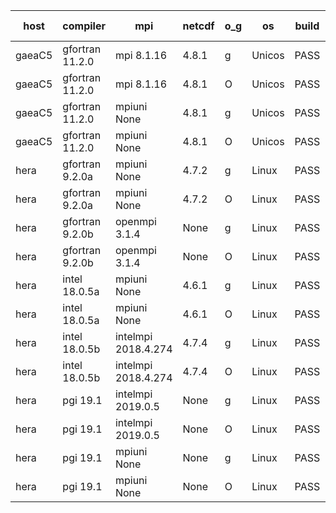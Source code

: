 

| host     | compiler                              | mpi                      | netcdf        | o_g        | os       | build       | u_pass          | u_fail          | s_pass            | s_fail            | e_pass             | e_fail             | nuopc_pass       | nuopc_fail       | artifacts link          |
|----------|---------------------------------------|--------------------------|---------------|------------|----------|-------------|-----------------|-----------------|-------------------|-------------------|--------------------|--------------------|------------------|------------------|-------------------------|
| gaeaC5 | gfortran 11.2.0 | mpi 8.1.16  | 4.8.1  | g | Unicos | PASS | None | None | None | None | None | None | None | None | <a href="https://github.com/esmf-org/esmf-test-artifacts/tree/fe7b06765ee817f4482ce200810cdc4644357ec3/feature_reuse-RH/gfortran/11.2.0/g/mpi/8.1.16" target="_blank">fe7b067</a> | 
| gaeaC5 | gfortran 11.2.0 | mpi 8.1.16  | 4.8.1  | O | Unicos | PASS | None | None | None | None | None | None | None | None | <a href="https://github.com/esmf-org/esmf-test-artifacts/tree/d0db3cda78e8880dbc0974e424ba085bf229a156/feature_reuse-RH/gfortran/11.2.0/O/mpi/8.1.16" target="_blank">d0db3cd</a> | 
| gaeaC5 | gfortran 11.2.0 | mpiuni None  | 4.8.1  | g | Unicos | PASS | None | None | None | None | None | None | None | None | <a href="https://github.com/esmf-org/esmf-test-artifacts/tree/cdb44f56b53e09ef1fa2cb4eaa7f52ee5d3e60b6/feature_reuse-RH/gfortran/11.2.0/g/mpiuni/None" target="_blank">cdb44f5</a> | 
| gaeaC5 | gfortran 11.2.0 | mpiuni None  | 4.8.1  | O | Unicos | PASS | None | None | None | None | None | None | None | None | <a href="https://github.com/esmf-org/esmf-test-artifacts/tree/4aa1e2bf7bc1c9100aae32a2128bf077ee471488/feature_reuse-RH/gfortran/11.2.0/O/mpiuni/None" target="_blank">4aa1e2b</a> | 
| hera | gfortran 9.2.0a | mpiuni None  | 4.7.2  | g | Linux | PASS | 12338 | 0 | 8 | 0 | 43 | 0 | None | None | <a href="https://github.com/esmf-org/esmf-test-artifacts/tree/8edb4b9fa3cd33806439418d78f4dbd8b5a28284/feature_reuse-RH/gfortran/9.2.0a/g/mpiuni/None" target="_blank">8edb4b9</a> | 
| hera | gfortran 9.2.0a | mpiuni None  | 4.7.2  | O | Linux | PASS | 12338 | 0 | 8 | 0 | 43 | 0 | None | None | <a href="https://github.com/esmf-org/esmf-test-artifacts/tree/57de6d1c0e8fe057f0508de901a030611c59f80c/feature_reuse-RH/gfortran/9.2.0a/O/mpiuni/None" target="_blank">57de6d1</a> | 
| hera | gfortran 9.2.0b | openmpi 3.1.4  | None  | g | Linux | PASS | 13917 | 0 | 49 | 0 | 80 | 0 | 52 | 0 | <a href="https://github.com/esmf-org/esmf-test-artifacts/tree/2cc28dc493412d6308d15fb2958715133d4946f8/feature_reuse-RH/gfortran/9.2.0b/g/openmpi/3.1.4" target="_blank">2cc28dc</a> | 
| hera | gfortran 9.2.0b | openmpi 3.1.4  | None  | O | Linux | PASS | 13917 | 0 | 49 | 0 | 80 | 0 | 52 | 0 | <a href="https://github.com/esmf-org/esmf-test-artifacts/tree/c74ffd06bfc857fbc298563ae4ca1e8101fa1c65/feature_reuse-RH/gfortran/9.2.0b/O/openmpi/3.1.4" target="_blank">c74ffd0</a> | 
| hera | intel 18.0.5a | mpiuni None  | 4.6.1  | g | Linux | PASS | 12338 | 0 | 8 | 0 | 43 | 0 | None | None | <a href="https://github.com/esmf-org/esmf-test-artifacts/tree/d7a607c72c8131459389793527d3d11f37cfde5d/feature_reuse-RH/intel/18.0.5a/g/mpiuni/None" target="_blank">d7a607c</a> | 
| hera | intel 18.0.5a | mpiuni None  | 4.6.1  | O | Linux | PASS | 12338 | 0 | 8 | 0 | 43 | 0 | None | None | <a href="https://github.com/esmf-org/esmf-test-artifacts/tree/cbae49fdf54db7cc7a69aac16e2d4dfcfbab87a8/feature_reuse-RH/intel/18.0.5a/O/mpiuni/None" target="_blank">cbae49f</a> | 
| hera | intel 18.0.5b | intelmpi 2018.4.274  | 4.7.4  | g | Linux | PASS | 13917 | 0 | 49 | 0 | 80 | 0 | 52 | 0 | <a href="https://github.com/esmf-org/esmf-test-artifacts/tree/476b8459e65d418bca3a53c8efc3e43395f8d52a/feature_reuse-RH/intel/18.0.5b/g/intelmpi/2018.4.274" target="_blank">476b845</a> | 
| hera | intel 18.0.5b | intelmpi 2018.4.274  | 4.7.4  | O | Linux | PASS | 13917 | 0 | 49 | 0 | 80 | 0 | 52 | 0 | <a href="https://github.com/esmf-org/esmf-test-artifacts/tree/d5cec1d42c11eebf4fb0d818a059d85b4d3f8ec6/feature_reuse-RH/intel/18.0.5b/O/intelmpi/2018.4.274" target="_blank">d5cec1d</a> | 
| hera | pgi 19.1 | intelmpi 2019.0.5  | None  | g | Linux | PASS | 13040 | 877 | None | None | None | None | None | None | <a href="https://github.com/esmf-org/esmf-test-artifacts/tree/b30143ac7a044423aed46f77e0c1b22be15b986e/feature_reuse-RH/pgi/19.1/g/intelmpi/2019.0.5" target="_blank">b30143a</a> | 
| hera | pgi 19.1 | intelmpi 2019.0.5  | None  | O | Linux | PASS | 13088 | 829 | None | None | None | None | None | None | <a href="https://github.com/esmf-org/esmf-test-artifacts/tree/c0241a06954ed6588f38c9ed45416e1763628d06/feature_reuse-RH/pgi/19.1/O/intelmpi/2019.0.5" target="_blank">c0241a0</a> | 
| hera | pgi 19.1 | mpiuni None  | None  | g | Linux | PASS | 11713 | 625 | 4 | 4 | None | None | None | None | <a href="https://github.com/esmf-org/esmf-test-artifacts/tree/c8ee01432f1f4b1a204e627af5ccb1445ee092b2/feature_reuse-RH/pgi/19.1/g/mpiuni/None" target="_blank">c8ee014</a> | 
| hera | pgi 19.1 | mpiuni None  | None  | O | Linux | PASS | 11713 | 625 | 6 | 2 | 40 | 3 | None | None | <a href="https://github.com/esmf-org/esmf-test-artifacts/tree/09585f406882d827d68c2dd8b2320f61106defaf/feature_reuse-RH/pgi/19.1/O/mpiuni/None" target="_blank">09585f4</a> | 
